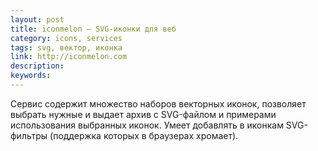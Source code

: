 ```yaml
---
layout: post
title: iconmelon — SVG-иконки для веб
category: icons, services
tags: svg, вектор, иконка
link: http://iconmelon.com
description:
keywords:
---
```


<p>Сервис содержит множество наборов векторных иконок, позволяет выбрать нужные и выдает архив с SVG-файлом и примерами использования выбранных иконок. Умеет добавлять в иконкам SVG-фильтры (поддержка которых в браузерах хромает).</p>
